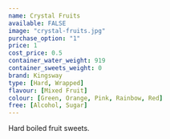 ```yaml
---
name: Crystal Fruits
available: FALSE
image: "crystal-fruits.jpg"
purchase_option: "1"
price: 1
cost_price: 0.5
container_water_weight: 919
container_sweets_weight: 0
brand: Kingsway
type: [Hard, Wrapped]
flavour: [Mixed Fruit]
colour: [Green, Orange, Pink, Rainbow, Red]
free: [Alcohol, Sugar]
---
```

Hard boiled fruit sweets.